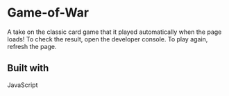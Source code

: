 # Game-of-War
A take on the classic card game that it played automatically when the page loads! To check the result, open the developer console. To play again, refresh the page.

## Built with
JavaScript